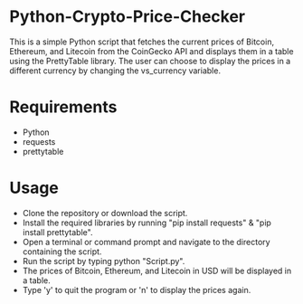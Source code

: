 # Python-Crypto-Price-Checker

This is a simple Python script that fetches the current prices of Bitcoin, Ethereum, and Litecoin from the CoinGecko API and displays them in a table using the PrettyTable library.
The user can choose to display the prices in a different currency by changing the vs_currency variable.


# Requirements

- Python
- requests
- prettytable


# Usage

- Clone the repository or download the script.
- Install the required libraries by running "pip install requests" & "pip install prettytable".
- Open a terminal or command prompt and navigate to the directory containing the script.
- Run the script by typing python "Script.py".
- The prices of Bitcoin, Ethereum, and Litecoin in USD will be displayed in a table.
- Type 'y' to quit the program or 'n' to display the prices again.
